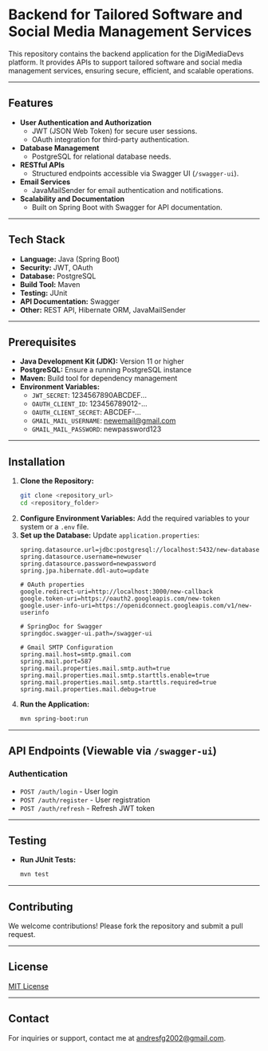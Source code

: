 # Backend for Tailored Software and Social Media Management Services

This repository contains the backend application for the DigiMediaDevs platform. It provides APIs to support tailored software and social media management services, ensuring secure, efficient, and scalable operations.

---

## Features
- **User Authentication and Authorization**
    - JWT (JSON Web Token) for secure user sessions.
    - OAuth integration for third-party authentication.
- **Database Management**
    - PostgreSQL for relational database needs.
- **RESTful APIs**
    - Structured endpoints accessible via Swagger UI (`/swagger-ui`).
- **Email Services**
    - JavaMailSender for email authentication and notifications.
- **Scalability and Documentation**
    - Built on Spring Boot with Swagger for API documentation.

---

## Tech Stack
- **Language:** Java (Spring Boot)
- **Security:** JWT, OAuth
- **Database:** PostgreSQL
- **Build Tool:** Maven
- **Testing:** JUnit
- **API Documentation:** Swagger
- **Other:** REST API, Hibernate ORM, JavaMailSender

---

## Prerequisites
- **Java Development Kit (JDK):** Version 11 or higher
- **PostgreSQL:** Ensure a running PostgreSQL instance
- **Maven:** Build tool for dependency management
- **Environment Variables:**
    - `JWT_SECRET`: 1234567890ABCDEF...
    - `OAUTH_CLIENT_ID`: 123456789012-...
    - `OAUTH_CLIENT_SECRET`: ABCDEF-...
    - `GMAIL_MAIL_USERNAME`: newemail@gmail.com
    - `GMAIL_MAIL_PASSWORD`: newpassword123

---

## Installation
1. **Clone the Repository:**
   ```bash
   git clone <repository_url>
   cd <repository_folder>
   ```
2. **Configure Environment Variables:** Add the required variables to your system or a `.env` file.
3. **Set up the Database:** Update `application.properties`:
   ```properties
   spring.datasource.url=jdbc:postgresql://localhost:5432/new-database
   spring.datasource.username=newuser
   spring.datasource.password=newpassword
   spring.jpa.hibernate.ddl-auto=update

   # OAuth properties
   google.redirect-uri=http://localhost:3000/new-callback
   google.token-uri=https://oauth2.googleapis.com/new-token
   google.user-info-uri=https://openidconnect.googleapis.com/v1/new-userinfo

   # SpringDoc for Swagger
   springdoc.swagger-ui.path=/swagger-ui

   # Gmail SMTP Configuration
   spring.mail.host=smtp.gmail.com
   spring.mail.port=587
   spring.mail.properties.mail.smtp.auth=true
   spring.mail.properties.mail.smtp.starttls.enable=true
   spring.mail.properties.mail.smtp.starttls.required=true
   spring.mail.properties.mail.debug=true
   ```
4. **Run the Application:**
   ```bash
   mvn spring-boot:run
   ```

---

## API Endpoints (Viewable via `/swagger-ui`)
### Authentication
- `POST /auth/login` - User login
- `POST /auth/register` - User registration
- `POST /auth/refresh` - Refresh JWT token
---

## Testing
- **Run JUnit Tests:**
  ```bash
  mvn test
  ```

---

## Contributing
We welcome contributions! Please fork the repository and submit a pull request.

---

## License
[MIT License](./LICENSE)

---

## Contact
For inquiries or support, contact me at andresfg2002@gmail.com.


